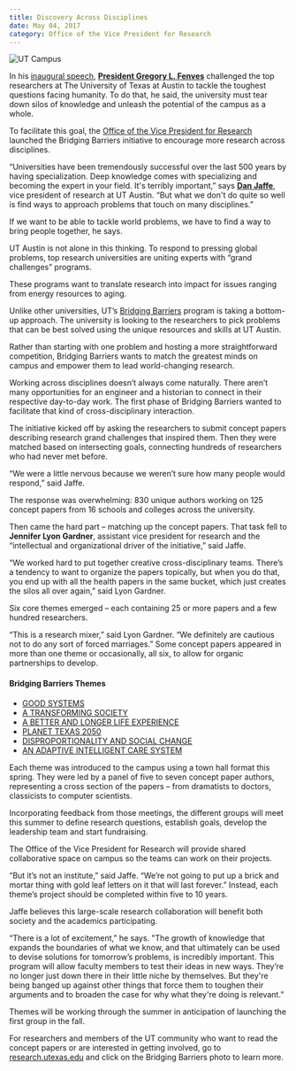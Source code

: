 ```yaml
--- 
title: Discovery Across Disciplines
date: May 04, 2017
category: Office of the Vice President for Research
---
```


![UT Campus](http://research.utexas.edu/showcase/assets/js/fileman/Uploads/hero-bridging-barriers.jpg)

In his [inaugural speech](http://president.utexas.edu/inauguration), **[President Gregory L. Fenves](http://president.utexas.edu/president-fenves/biography)** challenged the top researchers at The University of Texas at Austin to tackle the toughest questions facing humanity. To do that, he said, the university must tear down silos of knowledge and unleash the potential of the campus as a whole.

To facilitate this goal, the [Office of the Vice President for Research](../../../../) launched the Bridging Barriers initiative to encourage more research across disciplines.

“Universities have been tremendously successful over the last 500 years by having specialization. Deep knowledge comes with specializing and becoming the expert in your field. It's terribly important,” says **[Dan Jaffe](https://cns.utexas.edu/directory/item/11-astronomy/265-jaffe-daniel-t?Itemid=349)**, vice president of research at UT Austin. “But what we don't do quite so well is find ways to approach problems that touch on many disciplines.”

If we want to be able to tackle world problems, we have to find a way to bring people together, he says.

UT Austin is not alone in this thinking. To respond to pressing global problems, top research universities are uniting experts with “grand challenges” programs.  

These programs want to translate research into impact for issues ranging from energy resources to aging.

Unlike other universities, UT’s [Bridging Barriers](../../../../vpr-initiatives/bridging-barriers/) program is taking a bottom-up approach. The university is looking to the researchers to pick problems that can be best solved using the unique resources and skills at UT Austin.

Rather than starting with one problem and hosting a more straightforward competition, Bridging Barriers wants to match the greatest minds on campus and empower them to lead world-changing research.

Working across disciplines doesn’t always come naturally. There aren’t many opportunities for an engineer and a historian to connect in their respective day-to-day work. The first phase of Bridging Barriers wanted to facilitate that kind of cross-disciplinary interaction.

The initiative kicked off by asking the researchers to submit concept papers describing research grand challenges that inspired them. Then they were matched based on intersecting goals, connecting hundreds of researchers who had never met before.

“We were a little nervous because we weren’t sure how many people would respond,” said Jaffe.

The response was overwhelming: 830 unique authors working on 125 concept papers from 16 schools and colleges across the university.

Then came the hard part – matching up the concept papers. That task fell to **Jennifer Lyon Gardner**, assistant vice president for research and the “intellectual and organizational driver of the initiative,” said Jaffe.

“We worked hard to put together creative cross-disciplinary teams. There’s a tendency to want to organize the papers topically, but when you do that, you end up with all the health papers in the same bucket, which just creates the silos all over again,” said Lyon Gardner.

Six core themes emerged – each containing 25 or more papers and a few hundred researchers.

“This is a research mixer,” said Lyon Gardner. “We definitely are cautious not to do any sort of forced marriages.” Some concept papers appeared in more than one theme or occasionally, all six, to allow for organic partnerships to develop.

#### Bridging Barriers Themes

*   [GOOD SYSTEMS](../../../../bridging-barriers/theme/good-systems)
*   [A TRANSFORMING SOCIETY](../../../../bridging-barriers/theme/transforming-society)
*   [A BETTER AND LONGER LIFE EXPERIENCE](../../../../bridging-barriers/theme/better-and-longer-life)
*   [PLANET TEXAS 2050](../../../../bridging-barriers/theme/environment-habitability)
*   [DISPROPORTIONALITY AND SOCIAL CHANGE](../../../../bridging-barriers/theme/disproportionality-social)
*   [AN ADAPTIVE INTELLIGENT CARE SYSTEM](../../../../bridging-barriers/theme/adaptive-intelligent-care)

Each theme was introduced to the campus using a town hall format this spring. They were led by a panel of five to seven concept paper authors, representing a cross section of the papers – from dramatists to doctors, classicists to computer scientists.

Incorporating feedback from those meetings, the different groups will meet this summer to define research questions, establish goals, develop the leadership team and start fundraising.

The Office of the Vice President for Research will provide shared collaborative space on campus so the teams can work on their projects.

“But it’s not an institute,” said Jaffe. “We’re not going to put up a brick and mortar thing with gold leaf letters on it that will last forever.” Instead, each theme’s project should be completed within five to 10 years.

Jaffe believes this large-scale research collaboration will benefit both society and the academics participating.

“There is a lot of excitement,” he says. "The growth of knowledge that expands the boundaries of what we know, and that ultimately can be used to devise solutions for tomorrow’s problems, is incredibly important. This program will allow faculty members to test their ideas in new ways. They’re no longer just down there in their little niche by themselves. But they're being banged up against other things that force them to toughen their arguments and to broaden the case for why what they're doing is relevant.”

Themes will be working through the summer in anticipation of launching the first group in the fall.

For researchers and members of the UT community who want to read the concept papers or are interested in getting involved, go to [research.utexas.edu](../../../../) and click on the Bridging Barriers photo to learn more.